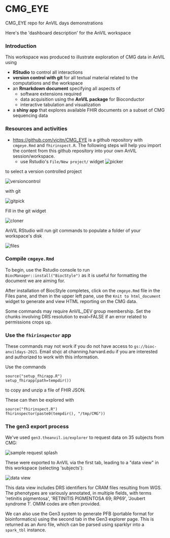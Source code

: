 # CMG_EYE
CMG_EYE repo for AnVIL days demonstrations

Here's the 'dashboard description' for the AnVIL workspace

### Introduction

This workspace was produced to illustrate exploration of CMG data in AnVIL using
- **RStudio** to control all interactions
- **version control with git** for all textual material related to the computations and the workspace
- an **Rmarkdown document** specifying all aspects of 
	- software extensions required
	- data acquisition using the **AnVIL package** for Bioconductor
	- interactive tabulation and visualization
- a **shiny app** that explores available FHIR documents on a subset of CMG sequencing data

### Resources and activities

- https://github.com/vjcitn/CMG_EYE is a github repository with `cmgeye.Rmd` and `fhirinspect.R`.  The following steps
will help you import the content from this github repository into your own AnVIL session/workspace.
	-  use Rstudio's `File/New project/` widget 
![picker](https://storage.googleapis.com/bioc-anvil-images/filepick.png)

to select a version controlled project 

![versioncontrol](https://storage.googleapis.com/bioc-anvil-images/vcpick.png)

with git

![gitpick](https://storage.googleapis.com/bioc-anvil-images/gitpick.png)

Fill in the git widget

![cloner](https://storage.googleapis.com/bioc-anvil-images/cloner2.png)

AnVIL RStudio will run git commands to populate a folder of your workspace's disk

![files](https://storage.googleapis.com/bioc-anvil-images/files2.png)

### Compile `cmgeye.Rmd`

To begin, use the Rstudio console to run `BiocManager::install("BiocStyle")` as it
is useful for formatting the document we are aiming for. 

After installation of BiocStyle completes, click on the `cmgeye.Rmd` file in the Files pane, and then in the upper left pane,
use the `Knit to html_document` widget to generate and view HTML reporting
on the CMG data.

Some commands may require AnVIL_DEV group membership.  Set the chunks
involving DRS resolution to eval=FALSE if an error related to permissions crops up.

### Use the `fhirinspector` app


These commands may not work if you do not have
access to `gs://bioc-anvildays-2021`.  Email stvjc
at channing.harvard.edu if you are interested and authorized
to work with this information.

Use the commands
```
source("setup_fhirapp.R")
setup_fhirapp(path=tempdir())
```
to copy and unzip a file of FHIR JSON.

These can then be explored with
```
source("fhirinspect.R")
fhirinspector(paste0(tempdir(), "/tmp/CMG"))
```


### The gen3 export process

We've used `gen3.theanvil.io/explorer` to request data on 35 subjects from CMG:

![sample request splash](https://storage.googleapis.com/bioc-anvil-images/gen3explorerEye.png)

These were exported to AnVIL via the first tab, leading to a "data view" in this workspace (selecting 'subjects'):

![data view](https://storage.googleapis.com/bioc-anvil-images/cmgEyeSubjects.png)

This data view includes DRS identifiers for CRAM files resulting from WGS.  The phenotypes are variously
annotated, in multiple fields, with terms 'retinitis pigmentosa', 'RETINITIS PIGMENTOSA 69; RP69',
'Joubert syndrome 1'.  OMIM codes are often provided.

We can also use the Gen3 system to generate PFB (portable format for bioinformatics) using the second
tab in the Gen3 explorer page.  This is returned as an Avro file, which can be parsed using sparklyr into
a `spark_tbl` instance.
